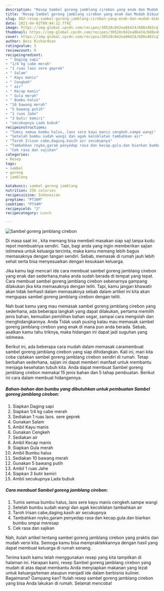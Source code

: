 ```yaml
---
description: "Resep Sambel goreng jamblang cirebon yang enak dan Mudah Dibuat"
title: "Resep Sambel goreng jamblang cirebon yang enak dan Mudah Dibuat"
slug: 802-resep-sambel-goreng-jamblang-cirebon-yang-enak-dan-mudah-dibuat
date: 2021-04-02T09:44:12.774Z
image: https://img-global.cpcdn.com/recipes/30528c042ea86424/680x482cq70/sambel-goreng-jamblang-cirebon-foto-resep-utama.jpg
thumbnail: https://img-global.cpcdn.com/recipes/30528c042ea86424/680x482cq70/sambel-goreng-jamblang-cirebon-foto-resep-utama.jpg
cover: https://img-global.cpcdn.com/recipes/30528c042ea86424/680x482cq70/sambel-goreng-jamblang-cirebon-foto-resep-utama.jpg
author: Bess Richardson
ratingvalue: 3
reviewcount: 9
recipeingredient:
- " Daging sapi"
- "1/4 kg cabe merah"
- "1 ruas laos sere geprek"
- " Salam"
- " Kayu manis"
- " Cengkeh"
- " air"
- " Kecap manis"
- " Gula merah"
- " Bumbu halus"
- "10 bawang merah"
- "5 bawang putih"
- "1 ruas Jahe"
- "3 butir kemiri"
- "secukupnya Lada bubuk"
recipeinstructions:
- "Tumis semua bumbu halus,.laos sere kayu manis cengkeh.sampe wangi"
- "Setelah bumbu sudah wangi dan agak kecoklatan tambahkan air"
- "Taroh Irisan cabe,daging.kasih air secukupnya"
- "Tambahkan royko,garam penyedap rasa dan kecap.gula.dan biarkan bumbu smpai meresap"
- "Cek rasa dan sajikan"
categories:
- Resep
tags:
- sambel
- goreng
- jamblang

katakunci: sambel goreng jamblang 
nutrition: 256 calories
recipecuisine: Indonesian
preptime: "PT36M"
cooktime: "PT34M"
recipeyield: "2"
recipecategory: Lunch

---
```



![Sambel goreng jamblang cirebon](https://img-global.cpcdn.com/recipes/30528c042ea86424/680x482cq70/sambel-goreng-jamblang-cirebon-foto-resep-utama.jpg)

Di masa  saat ini , kita memang bisa membeli masakan siap saji tanpa kudu repot membuatnya sendiri. Tapi, bagi anda yang ingin memberikan sajian istimewa untuk keluarga tercinta, maka kamu memang lebih bagus memasaknya dengan tangan sendiri. Sebab, memasak di rumah jauh lebih sehat serta bisa menyesuaikan dengan kesukaan keluarga.

Jika kamu lagi mencari ide cara membuat sambel goreng jamblang cirebon yang enak dan sederhana,maka anda sudah berada di tempat yang tepat. Cara membuat sambel goreng jamblang cirebon  sebenarnya gampang dilakukan jika kita memasaknya dengan teliti. Tapi, kamu jangan khawatir akan tidak berhasil dalam memasaknya 
sebab dalam artikel ini kita akan mengupas sambel goreng jamblang cirebon dengan teliti.  



Nah buat kamu yang mau memasak sambel goreng jamblang cirebon yang sederhana, ada beberapa langkah yang dapat dilakukan, pertama memilih jenis bahan, kemudian pemilihan bahan segar, sampai cara mengolah dan menghidangkannya. Anda Tidak usah pusing kalau mau memasak sambel goreng jamblang cirebon yang enak di mana pun anda berada. Sebab, asalkan kamu  tahu triknya, maka hidangan ini dapat jadi suguhan yang istimewa.

Berikut ini, ada beberapa cara mudah dalam memasak caramembuat sambel goreng jamblang cirebon yang siap dihidangkan. Kali ini, mari kita coba ciptakan sambel goreng jamblang cirebon sendiri di rumah. Tetap berbahan sederhana, sajian ini dapat memberi manfaat untuk membantu menjaga kesehatan tubuh kita. Anda dapat membuat Sambel goreng jamblang cirebon memakai 15 jenis bahan dan 5 tahap pembuatan. Berikut ini cara dalam membuat hidangannya.

<!--inarticleads1-->

##### Bahan-bahan dan bumbu yang dibutuhkan untuk pembuatan Sambel goreng jamblang cirebon:

1. Siapkan  Daging sapi
1. Siapkan 1/4 kg cabe merah
1. Sediakan 1 ruas laos. sere geprek
1. Gunakan  Salam
1. Ambil  Kayu manis
1. Gunakan  Cengkeh
1. Sediakan  air
1. Ambil  Kecap manis
1. Siapkan  Gula merah
1. Ambil  Bumbu halus
1. Sediakan 10 bawang merah
1. Gunakan 5 bawang putih
1. Ambil 1 ruas Jahe
1. Siapkan 3 butir kemiri
1. Ambil secukupnya Lada bubuk




<!--inarticleads2-->

##### Cara membuat Sambel goreng jamblang cirebon:

1. Tumis semua bumbu halus,.laos sere kayu manis cengkeh.sampe wangi
1. Setelah bumbu sudah wangi dan agak kecoklatan tambahkan air
1. Taroh Irisan cabe,daging.kasih air secukupnya
1. Tambahkan royko,garam penyedap rasa dan kecap.gula.dan biarkan bumbu smpai meresap
1. Cek rasa dan sajikan




Nah, itulah artikel tentang  sambel goreng jamblang cirebon  yang praktis dan mudah versi kita. Semoga kamu bisa mempraktekkannya dengan hasil yang dapat membuat keluarga di rumah senang. 

Terima kasih kamu telah menggunakan resep yang kita tampilkan di halaman ini. Harapan kami, resep  Sambel goreng jamblang cirebon yang mudah di atas dapat membantu Anda menyiapkan makanan yang lezat untuk keluarga/teman ataupun menjadi ide dalam berbisnis kuliner. Bagaimana? Gampang kan? Itulah resep sambel goreng jamblang cirebon yang bisa Anda lakukan di rumah. Selamat mencoba!

